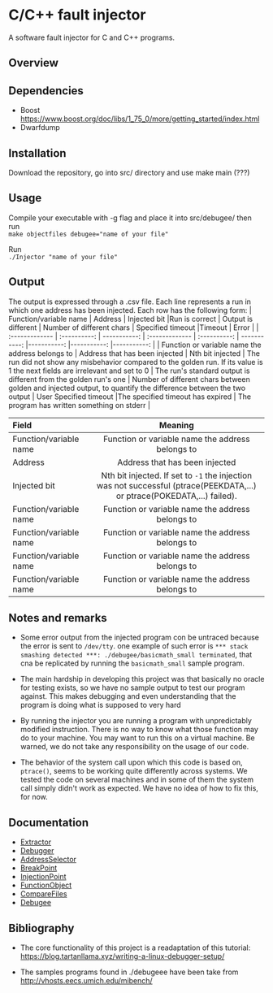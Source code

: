# C/C++ fault injector

A software fault injector for C and C++ programs.


## Overview


## Dependencies

- Boost
    https://www.boost.org/doc/libs/1_75_0/more/getting_started/index.html
- Dwarfdump
    

##  Installation
Download the repository, go into src/ directory and use
make main (???)

## Usage
Compile your executable with -g flag and place it into src/debugee/ then run   
`make objectfiles debugee="name of your file"`

Run  
`./Injector "name of your file"`



## Output
The output is expressed through a .csv file. Each line represents a run in which one address has been injected. Each row has the following form:
| Function/variable name       | Address     | Injected bit |Run is correct     | Output is different     | Number of different chars   | Specified timeout |Timeout  | Error |
| :------------- | :----------: | -----------: | :------------- | :----------: | -----------: |-----------: |-----------: |-----------: |
|  Function or variable name the address belongs to  | Address that has been injected   | Nth bit injected  | The run did not show any misbehavior compared to the golden run. If its value is 1 the next fields are irrelevant and set to 0  | The run's standard output is different from the golden run's one   | Number of different chars between golden and injected output, to quantify the difference between the two output | User Specified timeout   |The specified timeout has expired  | The program has written something on stderr    |


|Field |Meaning  |
| :------------- | :----------: |
| Function/variable name  | Function or variable name the address belongs to  |
| Address  | Address that has been injected  |
| Injected bit | Nth bit injected. If set to `-1` the injection was not successful (ptrace(PEEKDATA,...) or ptrace(POKEDATA,...) failed).  |
| Function/variable name  | Function or variable name the address belongs to  |
| Function/variable name  | Function or variable name the address belongs to  |
| Function/variable name  | Function or variable name the address belongs to  |
| Function/variable name  | Function or variable name the address belongs to  |

## Notes and remarks

- Some error output from the injected program con be untraced because the error is sent to `/dev/tty`. one example of such error is `*** stack smashing detected ***: ./debugee/basicmath_small terminated`, that cna be replicated by running the `basicmath_small` sample program.

- The main hardship in developing this project was that basically no oracle for testing exists, so we have no sample output to test our program against. This makes debugging and even understanding that the program is doing what is supposed to very hard

- By running the injector you are running a program with unpredictably modified instruction. There is no way to know what those function may do to your machine. You may want to run this on a virtual machine. Be warned, we do not take any responsibility on the usage of our code.

- The behavior of the system call upon which this code is based on, `ptrace()`, seems to be working quite differently across systems. We tested the code on several machines and in some of them the system call simply didn't work as expected. We have no idea of how to fix this, for now.

## Documentation

- [Extractor](./Documentation/Extractor.md)
- [Debugger](./Documentation/Debugger.md)
- [AddressSelector](./Documentation/AddressSelector.md)
- [BreakPoint](./Documentation/Breakpoint.md)
- [InjectionPoint](./Documentation/InjectionPoint.md)
- [FunctionObject](./Documentation/FunctionObject.md)
- [CompareFiles](./Documentation/CompareFiles.md)
- [Debugee](./Documentation/Debugee.md)






## Bibliography

-  The core functionality of this project is a readaptation of this tutorial:
https://blog.tartanllama.xyz/writing-a-linux-debugger-setup/

- The samples programs found in ./debugeee have been take from
http://vhosts.eecs.umich.edu/mibench/



